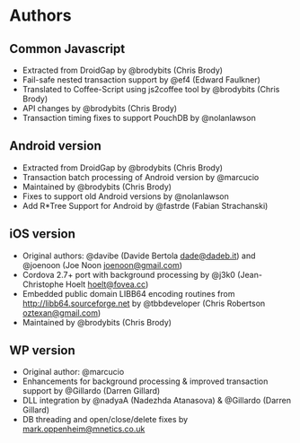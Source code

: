 # Authors

## Common Javascript

- Extracted from DroidGap by @brodybits (Chris Brody)
- Fail-safe nested transaction support by @ef4 (Edward Faulkner)
- Translated to Coffee-Script using js2coffee tool by @brodybits (Chris Brody)
- API changes by @brodybits (Chris Brody)
- Transaction timing fixes to support PouchDB by @nolanlawson

## Android version

- Extracted from DroidGap by @brodybits (Chris Brody)
- Transaction batch processing of Android version by @marcucio
- Maintained by @brodybits (Chris Brody)
- Fixes to support old Android versions by @nolanlawson
- Add R*Tree Support for Android by @fastrde (Fabian Strachanski)

## iOS version

- Original authors: @davibe (Davide Bertola <dade@dadeb.it>) and @joenoon (Joe Noon <joenoon@gmail.com>)
- Cordova 2.7+ port with background processing by @j3k0 (Jean-Christophe Hoelt <hoelt@fovea.cc>)
- Embedded public domain LIBB64 encoding routines from http://libb64.sourceforge.net by @tbbdeveloper (Chris Robertson <oztexan@gmail.com>)
- Maintained by @brodybits (Chris Brody)

## WP version

- Original author: @marcucio
- Enhancements for background processing & improved transaction support by @Gillardo (Darren Gillard)
- DLL integration by @nadyaA (Nadezhda Atanasova) & @Gillardo (Darren Gillard)
- DB threading and open/close/delete fixes by mark.oppenheim@mnetics.co.uk

